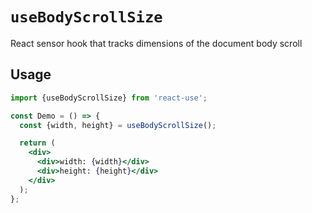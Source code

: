 # `useBodyScrollSize`

React sensor hook that tracks dimensions of the document body scroll


## Usage

```jsx
import {useBodyScrollSize} from 'react-use';

const Demo = () => {
  const {width, height} = useBodyScrollSize();

  return (
    <div>
      <div>width: {width}</div>
      <div>height: {height}</div>
    </div>
  );
};
```
